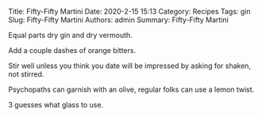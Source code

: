 Title: Fifty-Fifty Martini
Date: 2020-2-15 15:13
Category: Recipes
Tags: gin
Slug: Fifty-Fifty Martini
Authors: admin
Summary: Fifty-Fifty Martini


Equal parts dry gin and dry vermouth.

Add a couple dashes of orange bitters.

Stir well unless you think you date will be impressed by asking for shaken, not stirred.

Psychopaths can garnish with an olive, regular folks can use a lemon twist.

3 guesses what glass to use.
